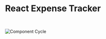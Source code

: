 # React Expense Tracker

<br />

![Component Cycle](https://user-images.githubusercontent.com/93486013/180808025-71282b2a-6a0c-4b75-8ea9-74a0a9e55424.png)
